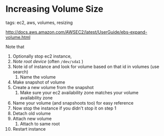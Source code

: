 # Increasing Volume Size

tags: ec2, aws, volumes, resizing

http://docs.aws.amazon.com/AWSEC2/latest/UserGuide/ebs-expand-volume.html

Note that

1. Optionally stop ec2 instance, 
1. *Note root device* (often `/dev/sda1` )
1. Note id of instance and look for volume based on that id in volumes (use search)
    1. Name the volume
1. Make snapshot of volume
1. Create a new volume from the snapshot
    1. Make sure your ec2 availability zone matches your volume availability zone
1. Name your volume (and snapshoots too) for easy reference
1. Now stop the instance if you didn't stop it on step 1
1. Detach old volume
1. Attach new volume
    1. Attach to same root
1. Restart instance
